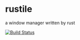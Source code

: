 # rustile
a window manager written by rust

[![Build Status](https://travis-ci.org/lutianming/rustile.svg?branch=master)](https://travis-ci.org/lutianming/rustile)
